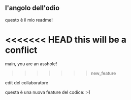 ## l'angolo dell'odio

questo è il mio readme!

<<<<<<< HEAD
this will be a conflict
=======
main, you are an asshole!
>>>>>>> new_feature

edit del collaboratore

questa è una nuova feature del codice: :-)